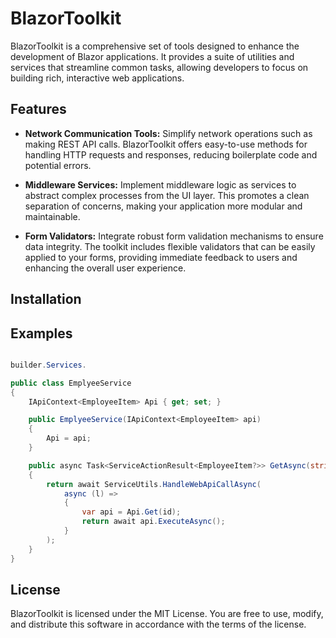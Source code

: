 # BlazorToolkit
BlazorToolkit is a comprehensive set of tools designed to enhance the development of Blazor applications. It provides a suite of utilities and services that streamline common tasks, allowing developers to focus on building rich, interactive web applications.

## Features
- **Network Communication Tools:** Simplify network operations such as making REST API calls. BlazorToolkit offers easy-to-use methods for handling HTTP requests and responses, reducing boilerplate code and potential errors.

- **Middleware Services:** Implement middleware logic as services to abstract complex processes from the UI layer. This promotes a clean separation of concerns, making your application more modular and maintainable.

- **Form Validators:** Integrate robust form validation mechanisms to ensure data integrity. The toolkit includes flexible validators that can be easily applied to your forms, providing immediate feedback to users and enhancing the overall user experience.

## Installation

## Examples

```csharp

builder.Services.

public class EmplyeeService
{
    IApiContext<EmployeeItem> Api { get; set; }

    public EmplyeeService(IApiContext<EmployeeItem> api)
    {
        Api = api;
    }

    public async Task<ServiceActionResult<EmployeeItem?>> GetAsync(string id)
    {
        return await ServiceUtils.HandleWebApiCallAsync(
            async (l) =>
            {
                var api = Api.Get(id);
                return await api.ExecuteAsync();
            }
        );
    }
}
```
## License
BlazorToolkit is licensed under the MIT License. You are free to use, modify, and distribute this software in accordance with the terms of the license.
